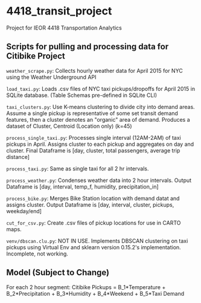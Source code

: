 # 4418_transit_project
Project for IEOR 4418 Transportation Analytics

## Scripts for pulling and processing data for Citibike Project
`weather_scrape.py`: Collects hourly weather data for April 2015 for NYC using the Weather Underground API

`load_taxi.py`: Loads .csv files of NYC taxi pickups/dropoffs for April 2015 in SQLite database. (Table Schemas pre-defined in SQLite CLI)

`taxi_clusters.py`: Use K-means clustering to divide city into demand areas. Assume a single pickup is representative of some set transit demand features, then a cluster denotes an "organic" area of demand. Produces a dataset of Cluster, Centroid (Location only) (k=45)

`process_single_taxi.py`: Processes single interval (12AM-2AM) of taxi pickups in April. Assigns cluster to each pickup and aggregates on day and cluster. Final Dataframe is [day, cluster, total passengers, average trip distance]

`process_taxi.py`: Same as single taxi for all 2 hr intervals.

`process_weather.py`: Condenses weather data into 2 hour intervals. Output Dataframe is [day, interval, temp_f, humidity, precipitation_in] 

`process_bike.py`: Merges Bike Station location with demand datat and assigns cluster. Output Dataframe is [day, interval, cluster, pickups, weekday/end] 

`cut_for_csv.py`: Create .csv files of pickup locations for use in CARTO maps.

`venv/dbscan.clu.py`: NOT IN USE. Implements DBSCAN clustering on taxi pickups using Virtual Env and sklearn version 0.15.2's implementation. Incomplete, not working.

## Model (Subject to Change)
For each 2 hour segment:
Citibike Pickups = B\_1\*Temperature + B\_2\*Precipitation + B\_3\*Humidity + B\_4\*Weekend + B\_5\*Taxi Demand